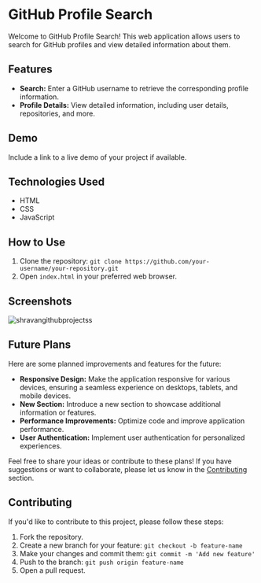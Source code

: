 # GitHub Profile Search

Welcome to GitHub Profile Search! This web application allows users to search for GitHub profiles and view detailed information about them.

## Features

- **Search:** Enter a GitHub username to retrieve the corresponding profile information.
- **Profile Details:** View detailed information, including user details, repositories, and more.

## Demo

Include a link to a live demo of your project if available.

## Technologies Used

- HTML
- CSS
- JavaScript

## How to Use

1. Clone the repository: `git clone https://github.com/your-username/your-repository.git`
2. Open `index.html` in your preferred web browser.

## Screenshots

![shravangithubprojectss](https://github.com/ShravanThakare/GitHubProfileSearch/assets/108409480/085e2a84-aeae-4cb7-872a-6f28e811585f)

## Future Plans

Here are some planned improvements and features for the future:

- **Responsive Design:** Make the application responsive for various devices, ensuring a seamless experience on desktops, tablets, and mobile devices.
- **New Section:** Introduce a new section to showcase additional information or features.
- **Performance Improvements:** Optimize code and improve application performance.
- **User Authentication:** Implement user authentication for personalized experiences.

Feel free to share your ideas or contribute to these plans! If you have suggestions or want to collaborate, please let us know in the [Contributing](#contributing) section.

## Contributing

If you'd like to contribute to this project, please follow these steps:

1. Fork the repository.
2. Create a new branch for your feature: `git checkout -b feature-name`
3. Make your changes and commit them: `git commit -m 'Add new feature'`
4. Push to the branch: `git push origin feature-name`
5. Open a pull request.

